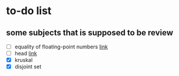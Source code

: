 # to-do list

## some subjects that is supposed to be review

- [ ] equality of floating-point numbers [link](https://zhuanlan.zhihu.com/p/24695220)
- [ ] head [link](https://zhuanlan.zhihu.com/p/25144151)
- [x] kruskal
- [x] disjoint set